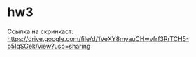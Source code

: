 # hw3
Ссылка на скринкаст: https://drive.google.com/file/d/1VeXY8myauCHwvfrf3RrTCH5-b5IqSGek/view?usp=sharing

